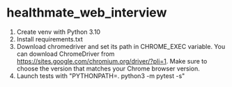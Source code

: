 # healthmate_web_interview

1. Create venv with Python 3.10
2. Install requirements.txt
3. Download chromedriver and set its path in CHROME_EXEC variable. You can download ChromeDriver from https://sites.google.com/chromium.org/driver/?pli=1. Make sure to choose the version that matches your Chrome browser version.
4. Launch tests with "PYTHONPATH=. python3 -m pytest -s"
